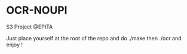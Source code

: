 # OCR-NOUPI
S3 Project @EPITA 

Just place yourself at the root of the repo and do ./make then ./ocr and enjoy !